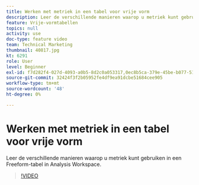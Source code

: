 ```yaml
---
title: Werken met metriek in een tabel voor vrije vorm
description: Leer de verschillende manieren waarop u metriek kunt gebruiken in een Freeform-tabel in Analysis Workspace.
feature: Vrije-vormtabellen
topics: null
activity: use
doc-type: feature video
team: Technical Marketing
thumbnail: 40817.jpg
kt: 6291
role: User
level: Beginner
exl-id: f7d282f4-027d-4093-a0b5-8d2c0a053317,0ec8b5ca-379e-45be-b077-514af318f42a,0ec8b5ca-379e-45be-b077-514af318f42a,f7d282f4-027d-4093-a0b5-8d2c0a053317
source-git-commit: 32424f3f2b05952fe4df9ea91dcbe51684cee905
workflow-type: tm+mt
source-wordcount: '48'
ht-degree: 0%

---
```


# Werken met metriek in een tabel voor vrije vorm

Leer de verschillende manieren waarop u metriek kunt gebruiken in een Freeform-tabel in Analysis Workspace.

>[!VIDEO](https://video.tv.adobe.com/v/40817/?quality=12&learn=on)
